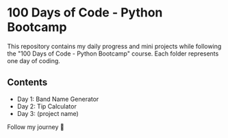 # 100 Days of Code - Python Bootcamp

This repository contains my daily progress and mini projects while following the "100 Days of Code - Python Bootcamp" course. Each folder represents one day of coding.

## Contents
- Day 1: Band Name Generator
- Day 2: Tip Calculator
- Day 3: (project name)

Follow my journey 🚀
